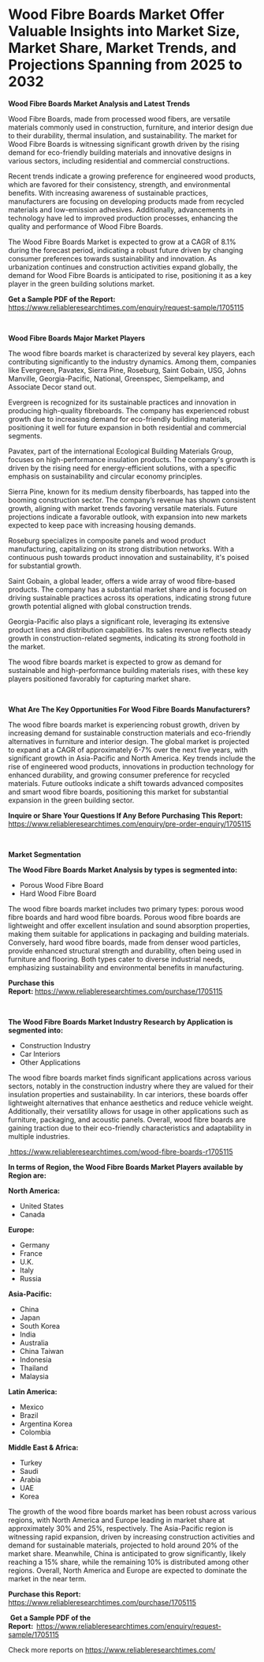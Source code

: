 <p><h1>Wood Fibre Boards Market Offer Valuable Insights into Market Size, Market Share, Market Trends, and Projections Spanning from 2025 to 2032</h1></p><p><strong>Wood Fibre Boards Market Analysis and Latest Trends</strong></p>
<p><p>Wood Fibre Boards, made from processed wood fibers, are versatile materials commonly used in construction, furniture, and interior design due to their durability, thermal insulation, and sustainability. The market for Wood Fibre Boards is witnessing significant growth driven by the rising demand for eco-friendly building materials and innovative designs in various sectors, including residential and commercial constructions.</p><p>Recent trends indicate a growing preference for engineered wood products, which are favored for their consistency, strength, and environmental benefits. With increasing awareness of sustainable practices, manufacturers are focusing on developing products made from recycled materials and low-emission adhesives. Additionally, advancements in technology have led to improved production processes, enhancing the quality and performance of Wood Fibre Boards.</p><p>The Wood Fibre Boards Market is expected to grow at a CAGR of 8.1% during the forecast period, indicating a robust future driven by changing consumer preferences towards sustainability and innovation. As urbanization continues and construction activities expand globally, the demand for Wood Fibre Boards is anticipated to rise, positioning it as a key player in the green building solutions market.</p></p>
<p><strong>Get a Sample PDF of the Report:&nbsp;</strong> <a href="https://www.reliableresearchtimes.com/enquiry/request-sample/1705115?utm_campaign=2200&utm_medium=2&utm_source=Github&utm_content=ia&utm_term=27032025&utm_id=wood-fibre-boards">https://www.reliableresearchtimes.com/enquiry/request-sample/1705115</a></p>
<p>&nbsp;</p>
<p><strong>Wood Fibre Boards Major Market Players</strong></p>
<p><p>The wood fibre boards market is characterized by several key players, each contributing significantly to the industry dynamics. Among them, companies like Evergreen, Pavatex, Sierra Pine, Roseburg, Saint Gobain, USG, Johns Manville, Georgia-Pacific, National, Greenspec, Siempelkamp, and Associate Decor stand out.</p><p>Evergreen is recognized for its sustainable practices and innovation in producing high-quality fibreboards. The company has experienced robust growth due to increasing demand for eco-friendly building materials, positioning it well for future expansion in both residential and commercial segments.</p><p>Pavatex, part of the international Ecological Building Materials Group, focuses on high-performance insulation products. The company's growth is driven by the rising need for energy-efficient solutions, with a specific emphasis on sustainability and circular economy principles.</p><p>Sierra Pine, known for its medium density fiberboards, has tapped into the booming construction sector. The company’s revenue has shown consistent growth, aligning with market trends favoring versatile materials. Future projections indicate a favorable outlook, with expansion into new markets expected to keep pace with increasing housing demands.</p><p>Roseburg specializes in composite panels and wood product manufacturing, capitalizing on its strong distribution networks. With a continuous push towards product innovation and sustainability, it's poised for substantial growth.</p><p>Saint Gobain, a global leader, offers a wide array of wood fibre-based products. The company has a substantial market share and is focused on driving sustainable practices across its operations, indicating strong future growth potential aligned with global construction trends.</p><p>Georgia-Pacific also plays a significant role, leveraging its extensive product lines and distribution capabilities. Its sales revenue reflects steady growth in construction-related segments, indicating its strong foothold in the market.</p><p>The wood fibre boards market is expected to grow as demand for sustainable and high-performance building materials rises, with these key players positioned favorably for capturing market share.</p></p>
<p>&nbsp;</p>
<p><strong>What Are The Key Opportunities For Wood Fibre Boards Manufacturers?</strong></p>
<p><p>The wood fibre boards market is experiencing robust growth, driven by increasing demand for sustainable construction materials and eco-friendly alternatives in furniture and interior design. The global market is projected to expand at a CAGR of approximately 6-7% over the next five years, with significant growth in Asia-Pacific and North America. Key trends include the rise of engineered wood products, innovations in production technology for enhanced durability, and growing consumer preference for recycled materials. Future outlooks indicate a shift towards advanced composites and smart wood fibre boards, positioning this market for substantial expansion in the green building sector.</p></p>
<p><strong>Inquire or Share Your Questions If Any Before Purchasing This Report:</strong> <a href="https://www.reliableresearchtimes.com/enquiry/pre-order-enquiry/1705115?utm_campaign=2200&utm_medium=2&utm_source=Github&utm_content=ia&utm_term=27032025&utm_id=wood-fibre-boards">https://www.reliableresearchtimes.com/enquiry/pre-order-enquiry/1705115</a></p>
<p>&nbsp;</p>
<p><strong>Market Segmentation</strong></p>
<p><strong>The Wood Fibre Boards Market Analysis by types is segmented into:</strong></p>
<p><ul><li>Porous Wood Fibre Board</li><li>Hard Wood Fibre Board</li></ul></p>
<p><p>The wood fibre boards market includes two primary types: porous wood fibre boards and hard wood fibre boards. Porous wood fibre boards are lightweight and offer excellent insulation and sound absorption properties, making them suitable for applications in packaging and building materials. Conversely, hard wood fibre boards, made from denser wood particles, provide enhanced structural strength and durability, often being used in furniture and flooring. Both types cater to diverse industrial needs, emphasizing sustainability and environmental benefits in manufacturing.</p></p>
<p><strong>Purchase this Report:&nbsp;</strong><a href="https://www.reliableresearchtimes.com/purchase/1705115?utm_campaign=2200&utm_medium=2&utm_source=Github&utm_content=ia&utm_term=27032025&utm_id=wood-fibre-boards">https://www.reliableresearchtimes.com/purchase/1705115</a></p>
<p>&nbsp;</p>
<p><strong>The Wood Fibre Boards Market Industry Research by Application is segmented into:</strong></p>
<p><ul><li>Construction Industry</li><li>Car Interiors</li><li>Other Applications</li></ul></p>
<p><p>The wood fibre boards market finds significant applications across various sectors, notably in the construction industry where they are valued for their insulation properties and sustainability. In car interiors, these boards offer lightweight alternatives that enhance aesthetics and reduce vehicle weight. Additionally, their versatility allows for usage in other applications such as furniture, packaging, and acoustic panels. Overall, wood fibre boards are gaining traction due to their eco-friendly characteristics and adaptability in multiple industries.</p></p>
<p><a href="https://www.reliableresearchtimes.com/wood-fibre-boards-r1705115?utm_campaign=2200&utm_medium=2&utm_source=Github&utm_content=ia&utm_term=27032025&utm_id=wood-fibre-boards">&nbsp;https://www.reliableresearchtimes.com/wood-fibre-boards-r1705115</a></p>
<p><strong>In terms of Region, the Wood Fibre Boards Market Players available by Region are:</strong></p>
<p>
    <p> <strong> North America: </strong>
        <ul>
            <li>United States</li>
            <li>Canada</li>
        </ul>
        </p> 
    <p> <strong> Europe: </strong>
        <ul>
            <li>Germany</li>
            <li>France</li>
            <li>U.K.</li>
            <li>Italy</li>
            <li>Russia</li>
        </ul>
        </p> 
    <p> <strong> Asia-Pacific: </strong>
        <ul>
            <li>China</li>
            <li>Japan</li>
            <li>South Korea</li>
            <li>India</li>
            <li>Australia</li>
            <li>China Taiwan</li>
            <li>Indonesia</li>
            <li>Thailand</li>
            <li>Malaysia</li>
        </ul>
        </p> 
    <p> <strong> Latin America: </strong>
        <ul>
            <li>Mexico</li>
            <li>Brazil</li>
            <li>Argentina Korea</li>
            <li>Colombia</li>
        </ul>
        </p> 
    <p> <strong> Middle East & Africa: </strong>
        <ul>
            <li>Turkey</li>
            <li>Saudi</li>
            <li>Arabia</li>
            <li>UAE</li>
            <li>Korea</li>
        </ul>
    </p>
    </p>
<p><p>The growth of the wood fibre boards market has been robust across various regions, with North America and Europe leading in market share at approximately 30% and 25%, respectively. The Asia-Pacific region is witnessing rapid expansion, driven by increasing construction activities and demand for sustainable materials, projected to hold around 20% of the market share. Meanwhile, China is anticipated to grow significantly, likely reaching a 15% share, while the remaining 10% is distributed among other regions. Overall, North America and Europe are expected to dominate the market in the near term.</p></p>
<p><strong>Purchase this Report: </strong><a href="https://www.reliableresearchtimes.com/purchase/1705115?utm_campaign=2200&utm_medium=2&utm_source=Github&utm_content=ia&utm_term=27032025&utm_id=wood-fibre-boards">https://www.reliableresearchtimes.com/purchase/1705115</a></p>
<p>&nbsp;<strong>Get a Sample PDF of the Report:&nbsp;&nbsp;</strong><a href="https://www.reliableresearchtimes.com/enquiry/request-sample/1705115?utm_campaign=2200&utm_medium=2&utm_source=Github&utm_content=ia&utm_term=27032025&utm_id=wood-fibre-boards">https://www.reliableresearchtimes.com/enquiry/request-sample/1705115</a></p>
<p><strong></strong></p>
<p>Check more reports on <a href="https://www.reliableresearchtimes.com/?utm_campaign=2200&utm_medium=2&utm_source=Github&utm_content=ia&utm_term=27032025&utm_id=wood-fibre-boards">https://www.reliableresearchtimes.com/</a></p>